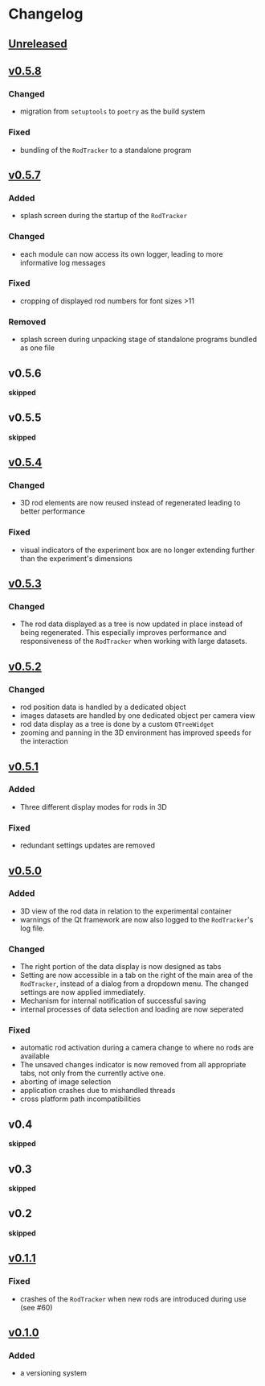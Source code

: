 # Changelog
## [Unreleased]

## [v0.5.8]
### Changed
- migration from `setuptools` to `poetry` as the build system
### Fixed
- bundling of the `RodTracker` to a standalone program


## [v0.5.7]
### Added
- splash screen during the startup of the `RodTracker`
### Changed
- each module can now access its own logger, leading to more informative log messages
### Fixed
- cropping of displayed rod numbers for font sizes >11
### Removed
- splash screen during unpacking stage of standalone programs bundled as one file


## v0.5.6
**skipped**
## v0.5.5
**skipped**


## [v0.5.4]
### Changed
- 3D rod elements are now reused instead of regenerated leading to better performance
### Fixed
- visual indicators of the experiment box are no longer extending further than the experiment's dimensions

## [v0.5.3]
### Changed
- The rod data displayed as a tree is now updated in place instead of being regenerated.
This especially improves performance and responsiveness of the `RodTracker` when working with large datasets.

## [v0.5.2]
### Changed
- rod position data is handled by a dedicated object
- images datasets are handled by one dedicated object per camera view
- rod data display as a tree is done by a custom `QTreeWidget`
- zooming and panning in the 3D environment has improved speeds for the interaction

## [v0.5.1]
### Added
- Three different display modes for rods in 3D
### Fixed
- redundant settings updates are removed

## [v0.5.0]
### Added
- 3D view of the rod data in relation to the experimental container
- warnings of the Qt framework are now also logged to the `RodTracker`'s log file.
### Changed
- The right portion of the data display is now designed as tabs
- Setting are now accessible in a tab on the right of the main area of the `RodTracker`, instead of a dialog from a dropdown menu. The changed settings are now applied immediately.
- Mechanism for internal notification of successful saving
- internal processes of data selection and loading are now seperated
### Fixed
- automatic rod activation during a camera change to where no rods are available
- The unsaved changes indicator is now removed from all appropriate tabs, not only from the currently active one.
- aborting of image selection
- application crashes due to mishandled threads
- cross platform path incompatibilities


## v0.4
**skipped**
## v0.3
**skipped**
## v0.2
**skipped**


## [v0.1.1]
### Fixed
- crashes of the `RodTracker` when new rods are introduced during use (see #60)

## [v0.1.0]
### Added
- a versioning system

[Unreleased]: https://github.com/ANP-Granular/Track_Gui/compare/v0.5.8...HEAD
[v0.5.8]: https://github.com/ANP-Granular/Track_Gui/compare/v0.5.7...v0.5.8
[v0.5.7]: https://github.com/ANP-Granular/Track_Gui/compare/v0.5.4...v0.5.7
[v0.5.4]: https://github.com/ANP-Granular/Track_Gui/compare/v0.5.3...v0.5.4
[v0.5.3]: https://github.com/ANP-Granular/Track_Gui/compare/v0.5.2...v0.5.3
[v0.5.2]: https://github.com/ANP-Granular/Track_Gui/compare/v0.5.1...v0.5.2
[v0.5.1]: https://github.com/ANP-Granular/Track_Gui/compare/v0.5.0...v0.5.1
[v0.5.0]: https://github.com/ANP-Granular/Track_Gui/compare/v0.1.1...v0.5.0
[v0.1.1]: https://github.com/ANP-Granular/Track_Gui/compare/v0.1.0...v0.1.1
[v0.1.0]: https://github.com/ANP-Granular/Track_Gui/releases/tag/v0.1.0